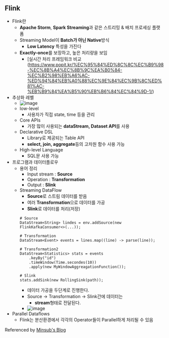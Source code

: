 ## Flink
- Flink란
    - **Apache Storm**, **Spark Streaming**과 같은 스트리밍 & 배치 프로세싱 플랫폼
    - Streaming Model이 **Batch가 아닌 Native**방식
        - **Low Latency** 특성을 가진다
    - **Exactly-once**를 보장하고, 높은 처리량을 보임
        - [실시간 처리 프레임워크 비교(https://www.popit.kr/%EC%95%84%ED%8C%8C%EC%B9%98-%EC%8B%A4%EC%8B%9C%EA%B0%84-%EC%B2%98%EB%A6%AC-%ED%94%84%EB%A0%88%EC%9E%84%EC%9B%8C%ED%81%AC-%EB%B9%84%EA%B5%90%EB%B6%84%EC%84%9D-1/)
- 추상화 레벨
    - ![image](https://user-images.githubusercontent.com/10006290/49299942-559fa400-f504-11e8-8c3f-e9c98b1ffbb5.png)
    - low-level
        - 사용자가 직접 state, time 등을 관리
    - Core APIs
        - 가장 많이 사용되는 **dataStream, Dataset API**를 사용
    - Declarative DSL
        - Library로 제공되는 Table API
        - **select, join, aggregate**등의 고차원 함수 사용 가능
    - High-level Language
        - SQL문 사용 가능
- 프로그램과 데이터플로우
    - 용어 정리
        - Input stream : **Source**
        - Operation : **Transformation**
        - Output : **Slink**
    - Streaming DataFlow
        - **Source**로 스트림 데이터를 받음
        - 여러 **Transformation**으로 데이터를 가공
        - **Slink**로 데이터를 처리(저장)
        ```
        # Source
        DataStream<String> lindes = env.addSource(new FlinkKafkaConsumer<>(...));

        # Transformation
        DataStream<Event> events = lines.map((line) -> parse(line));

        # Transformation2
        DataStream<Statistics> stats = events
            .keyBy("id")
            .timeWindow(Time.secondes(10))
            .apply(new MyWindowAggreagationFunction());
        
        # Slink
        stats.addSink(new RollingSink(path));
        ```
        - 데이터 가공을 두단계로 진행한다.
        - Source -> Transformation -> Slink간에 데이터는
            - **stream**형태로 전달된다.
        - ![image](https://user-images.githubusercontent.com/10006290/49300383-6ef52000-f505-11e8-9925-280f3c702234.png)
- Parallel Dataflows
    - Flink는 분산환경에서 각각의 Operator들이 Parallel하게 처리될 수 있음


Referenced by [Minsub's Blog](http://gyrfalcon.tistory.com/entry/Flink-1-%EC%86%8C%EA%B0%9C-Basic-Concept)